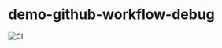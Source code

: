 # demo-github-workflow-debug

![CI](https://github.com/HackettYu/demo-github-workflow-debug/workflows/CI/badge.svg)